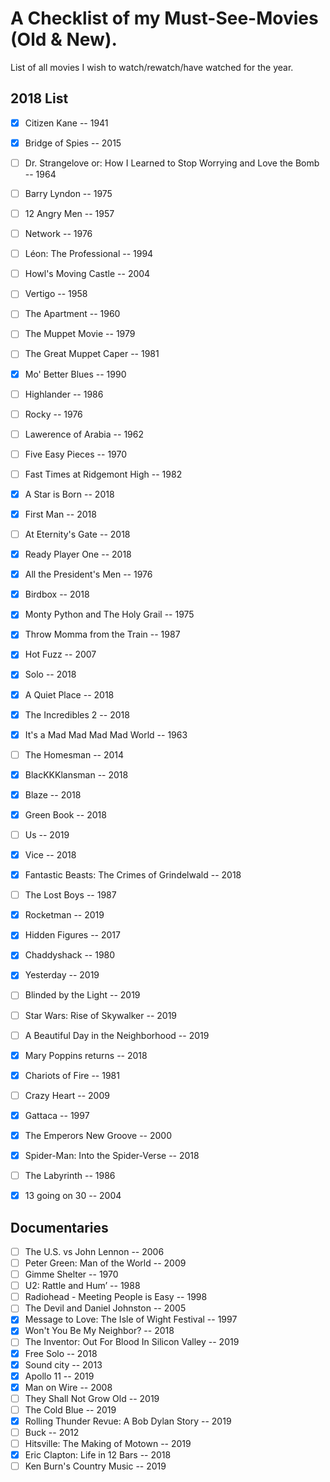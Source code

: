 # A Checklist of my Must-See-Movies (Old & New).

List of all movies I wish to watch/rewatch/have watched for the year.

## 2018 List
- [x] Citizen Kane -- 1941
- [x] Bridge of Spies -- 2015
- [ ] Dr. Strangelove or: How I Learned to Stop Worrying and Love the Bomb -- 1964
- [ ] Barry Lyndon -- 1975
- [ ] 12 Angry Men -- 1957
- [ ] Network -- 1976
- [ ] Léon: The Professional -- 1994
- [ ] Howl's Moving Castle -- 2004
- [ ] Vertigo -- 1958
- [ ] The Apartment -- 1960
- [ ] The Muppet Movie -- 1979
- [ ] The Great Muppet Caper -- 1981
- [x] Mo' Better Blues -- 1990
- [ ] Highlander -- 1986
- [ ] Rocky -- 1976
- [ ] Lawerence of Arabia -- 1962
- [ ] Five Easy Pieces -- 1970
- [ ] Fast Times at Ridgemont High -- 1982
- [x] A Star is Born -- 2018
- [x] First Man -- 2018
- [ ] At Eternity's Gate -- 2018
- [x] Ready Player One -- 2018
- [x] All the President's Men -- 1976
- [X] Birdbox -- 2018
- [x] Monty Python and The Holy Grail -- 1975
- [x] Throw Momma from the Train -- 1987
- [x] Hot Fuzz -- 2007
- [x] Solo -- 2018
- [x] A Quiet Place -- 2018
- [x] The Incredibles 2 -- 2018
- [x] It's a Mad Mad Mad Mad World -- 1963
- [ ] The Homesman -- 2014
- [x] BlacKKKlansman -- 2018
- [x] Blaze -- 2018
- [x] Green Book -- 2018
- [ ] Us -- 2019
- [x] Vice -- 2018
- [x] Fantastic Beasts: The Crimes of Grindelwald -- 2018
- [ ] The Lost Boys -- 1987
- [x] Rocketman -- 2019
- [x] Hidden Figures -- 2017
- [x] Chaddyshack -- 1980
- [x] Yesterday -- 2019
- [ ] Blinded by the Light -- 2019
- [ ] Star Wars: Rise of Skywalker -- 2019
- [ ] A Beautiful Day in the Neighborhood -- 2019
- [x] Mary Poppins returns -- 2018
- [x] Chariots of Fire -- 1981
- [ ] Crazy Heart -- 2009
- [x] Gattaca -- 1997
- [x] The Emperors New Groove -- 2000
- [x] Spider-Man: Into the Spider-Verse -- 2018
- [ ] The Labyrinth -- 1986
- [x] 13 going on 30 -- 2004


## Documentaries
- [ ] The U.S. vs John Lennon -- 2006
- [ ] Peter Green: Man of the World -- 2009
- [ ] Gimme Shelter -- 1970
- [ ] U2: Rattle and Hum’ -- 1988
- [ ] Radiohead - Meeting People is Easy -- 1998
- [ ] The Devil and Daniel Johnston -- 2005
- [x] Message to Love: The Isle of Wight Festival -- 1997
- [x] Won't You Be My Neighbor? -- 2018
- [ ] The Inventor: Out For Blood In Silicon Valley -- 2019
- [x] Free Solo -- 2018
- [x] Sound city -- 2013
- [x] Apollo 11 -- 2019
- [x] Man on Wire -- 2008
- [ ] They Shall Not Grow Old -- 2019
- [ ] The Cold Blue -- 2019
- [x] Rolling Thunder Revue: A Bob Dylan Story -- 2019
- [ ] Buck -- 2012
- [ ] Hitsville: The Making of Motown -- 2019
- [x] Eric Clapton: Life in 12 Bars -- 2018
- [ ] Ken Burn's Country Music -- 2019
